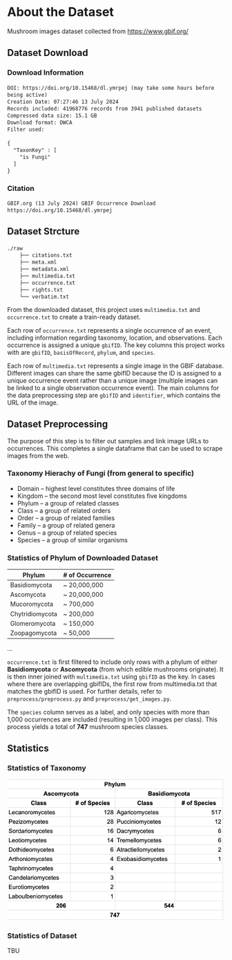 # About the Dataset
Mushroom images dataset collected from https://www.gbif.org/


## Dataset Download

### Download Information
```
DOI: https://doi.org/10.15468/dl.ymrpej (may take some hours before being active)
Creation Date: 07:27:46 13 July 2024
Records included: 41968776 records from 3941 published datasets
Compressed data size: 15.1 GB
Download format: DWCA
Filter used:

{
  "TaxonKey" : [
    "is Fungi"
  ]
}
```

### Citation
```
GBIF.org (13 July 2024) GBIF Occurrence Download https://doi.org/10.15468/dl.ymrpej
```


## Dataset Strcture
```
./raw
    ├── citations.txt
    ├── meta.xml
    ├── metadata.xml
    ├── multimedia.txt
    ├── occurrence.txt
    ├── rights.txt
    └── verbatim.txt
```
From the downloaded dataset, this project uses `multimedia.txt` and `occurrence.txt` to create a train-ready dataset.

Each row of `occurrence.txt` represents a single occurrence of an event, including information regarding taxonomy, location, and observations. Each occurrence is assigned a unique `gbifID`. The key columns this project works with are `gbifID`, `basisOfRecord`, `phylum`, and `species`.

Each row of `multimedia.txt` represents a single image in the GBIF database. Different images can share the same gbifID because the ID is assigned to a unique occurrence event rather than a unique image (multiple images can be linked to a single observation occurrence event). The main columns for the data preprocessing step are `gbifID` and `identifier`, which contains the URL of the image.


## Dataset Preprocessing
The purpose of this step is to filter out samples and link image URLs to occurrences. This completes a single dataframe that can be used to scrape images from the web.

### Taxonomy Hierachy of Fungi (from general to specific)
- Domain – highest level constitutes three domains of life
- Kingdom – the second most level constitutes five kingdoms
- Phylum – a group of related classes
- Class – a group of related orders
- Order – a group of related families
- Family – a group of related genera
- Genus – a group of related species
- Species – a group of similar organisms

### Statistics of Phylum of Downloaded Dataset
| Phylum  | # of Occurrence |
| ------------- | ------------- |
| Basidiomycota  |  ~ 20,000,000  |
| Ascomycota  | ~ 20,000,000  |
| Mucoromycota  | ~ 700,000  |
| Chytridiomycota  | ~ 200,000 |
| Glomeromycota  | ~ 150,000  |
| Zoopagomycota  | ~ 50,000 |
...

`occurrence.txt` is first filtered to include only rows with a phylum of either **Basidiomycota** or **Ascomycota** (from which edible mushrooms originate). It is then inner joined with `multimedia.txt` using `gbifID` as the key. In cases where there are overlapping gbifIDs, the first row from multimedia.txt that matches the gbifID is used. For further details, refer to `preprocess/preprocess.py` and `preprocess/get_images.py`.

The `species` column serves as a label, and only species with more than 1,000 occurrences are included (resulting in 1,000 images per class). This process yields a total of **747** mushroom species classes.


## Statistics

### Statistics of Taxonomy
<img src="taxonomy_stat.png" width="500" >

### Statistics of Dataset
TBU